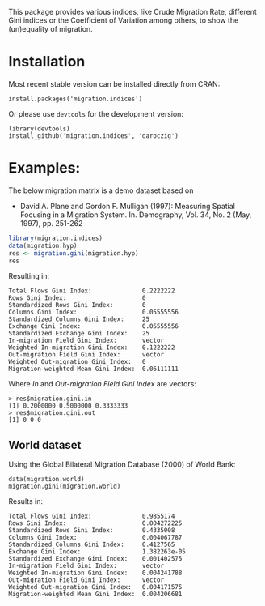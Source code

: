This package provides various indices, like Crude Migration Rate, different Gini indices or the Coefficient of Variation among others, to show the (un)equality of migration.

# Installation

Most recent stable version can be installed directly from CRAN:

```
install.packages('migration.indices')
```

Or please use `devtools` for the development version:

```
library(devtools)
install_github('migration.indices', 'daroczig')
```

# Examples:

The below migration matrix is a demo dataset based on

 * David A. Plane and Gordon F. Mulligan (1997): Measuring Spatial Focusing in a Migration System. In. Demography, Vol. 34, No. 2 (May, 1997), pp. 251-262

```r
library(migration.indices)
data(migration.hyp)
res <- migration.gini(migration.hyp)
res
```

Resulting in:

```
Total Flows Gini Index:              0.2222222
Rows Gini Index:                     0
Standardized Rows Gini Index:        0
Columns Gini Index:                  0.05555556
Standardized Columns Gini Index:     25
Exchange Gini Index:                 0.05555556
Standardized Exchange Gini Index:    25
In-migration Field Gini Index:       vector
Weighted In-migration Gini Index:    0.1222222
Out-migration Field Gini Index:      vector
Weighted Out-migration Gini Index:   0
Migration-weighted Mean Gini Index:  0.06111111
```

Where *In* and *Out-migration Field Gini Index* are vectors:

```rout
> res$migration.gini.in
[1] 0.2000000 0.5000000 0.3333333
> res$migration.gini.out
[1] 0 0 0
```

## World dataset

Using the Global Bilateral Migration Database (2000) of World Bank:

```
data(migration.world)
migration.gini(migration.world)
```

Results in:

```
Total Flows Gini Index:              0.9855174
Rows Gini Index:                     0.004272225
Standardized Rows Gini Index:        0.4335008
Columns Gini Index:                  0.004067787
Standardized Columns Gini Index:     0.4127565
Exchange Gini Index:                 1.382263e-05
Standardized Exchange Gini Index:    0.001402575
In-migration Field Gini Index:       vector
Weighted In-migration Gini Index:    0.004241788
Out-migration Field Gini Index:      vector
Weighted Out-migration Gini Index:   0.004171575
Migration-weighted Mean Gini Index:  0.004206681
```
